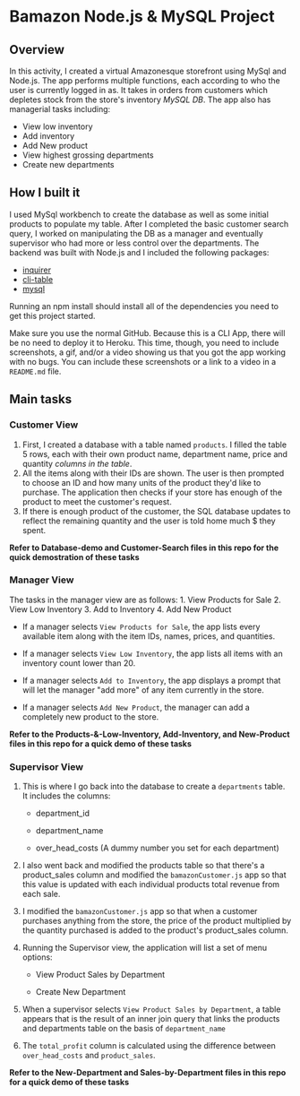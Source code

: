 # Bamazon Node.js & MySQL Project

## Overview

In this activity, I created a virtual Amazonesque storefront using MySql and Node.js. The app performs multiple functions, each according to who the user is currently logged in as. It takes in orders from customers which depletes stock from the store's inventory *MySQL DB*. The app also has managerial tasks including:
  * View low inventory
  * Add inventory
  * Add New product
  * View highest grossing departments
  * Create new departments

## How I built it

I used MySql workbench to create the database as well as some initial products to populate my table. After I completed the basic customer search query, I worked on manipulating the DB as a manager and eventually supervisor who had more or less control over the departments. The backend was built with Node.js and I included the following packages:
* [inquirer](https://www.npmjs.com/package/inquirer)
* [cli-table](https://www.npmjs.com/package/cli-table)
* [mysql](https://www.npmjs.com/package/mysql)

Running an npm install should install all of the dependencies you need to get this project started.


Make sure you use the normal GitHub. Because this is a CLI App, there will be no need to deploy it to Heroku. This time, though, you need to include screenshots, a gif, and/or a video showing us that you got the app working with no bugs. You can include these screenshots or a link to a video in a `README.md` file.

## Main tasks

### Customer View

1. First, I created a database with a table named `products`. I filled the table 5 rows, each with their own product name, department name, price and quantity *columns in the table*.
2. All the items along with their IDs are shown. The user is then prompted to choose an ID and how many units of the product they'd like to purchase. The application then checks if your store has enough of the product to meet the customer's request.
3. If there is enough product of the customer, the SQL database updates to reflect the remaining quantity and the user is told home much $ they spent.

**Refer to Database-demo and Customer-Search files in this repo for the quick demostration of these tasks**



### Manager View
The tasks in the manager view are as follows:
    1. View Products for Sale
    2. View Low Inventory
    3. Add to Inventory
    4. Add New Product
    
* If a manager selects `View Products for Sale`, the app lists every available item along with the item IDs, names, prices, and quantities.

* If a manager selects `View Low Inventory`, the app lists all items with an inventory count lower than 20.

* If a manager selects `Add to Inventory`, the app displays a prompt that will let the manager "add more" of any item currently in the store.

* If a manager selects `Add New Product`, the manager can add a completely new product to the store.

**Refer to the Products-&-Low-Inventory, Add-Inventory, and New-Product files in this repo for a quick demo of these tasks**


### Supervisor View

1. This is where I go back into the database to create a `departments` table. It includes the columns:

   * department_id

   * department_name

   * over_head_costs (A dummy number you set for each department)

2. I also went back and modified the products table so that there's a product_sales column and modified the `bamazonCustomer.js` app so that this value is updated with each individual products total revenue from each sale.

3. I modified the `bamazonCustomer.js` app so that when a customer purchases anything from the store, the price of the product multiplied by the quantity purchased is added to the product's product_sales column.

4. Running the Supervisor view, the application will list a set of menu options:

   * View Product Sales by Department
   
   * Create New Department

5. When a supervisor selects `View Product Sales by Department`, a table appears that is the result of an inner join query that links the products and departments table on the basis of `department_name`
6. The `total_profit` column is calculated using the difference between `over_head_costs` and `product_sales`.

**Refer to the New-Department and Sales-by-Department files in this repo for a quick demo of these tasks**

